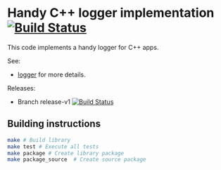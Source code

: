 # Handy C++ logger  implementation [![Build Status](https://travis-ci.org/ict-project/libict-logger.svg?branch=main)](https://travis-ci.org/ict-project/libict-logger)

This code implements a handy logger for C++ apps.

See:
* [logger](source/logger.md) for more details.

Releases:
* Branch release-v1 [![Build Status](https://travis-ci.org/ict-project/libict-logger.svg?branch=release-v1)](https://travis-ci.org/ict-project/libict-logger)

## Building instructions

```sh
make # Build library
make test # Execute all tests
make package # Create library package
make package_source  # Create source package
```
